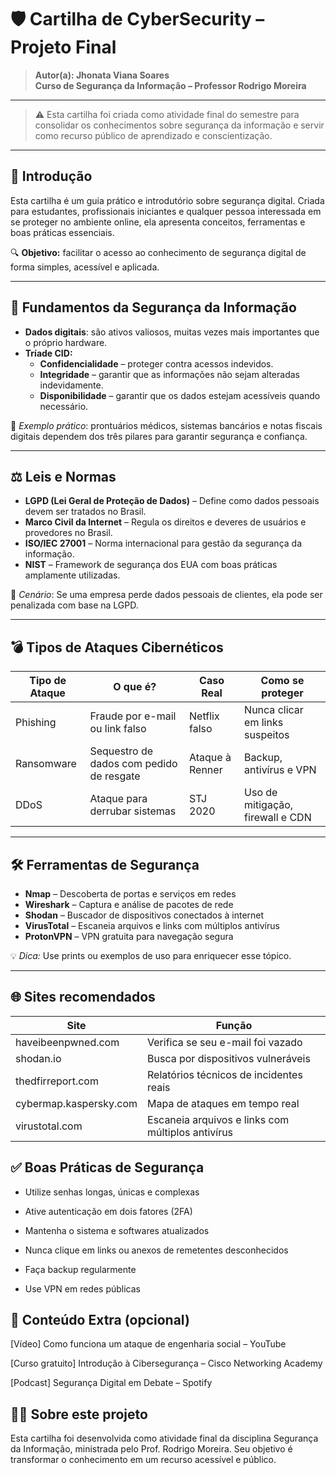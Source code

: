 # 🛡️ Cartilha de CyberSecurity – Projeto Final
> **Autor(a): Jhonata Viana Soares**  
> **Curso de Segurança da Informação – Professor Rodrigo Moreira**

---

> ⚠️ Esta cartilha foi criada como atividade final do semestre para consolidar os conhecimentos sobre segurança da informação e servir como recurso público de aprendizado e conscientização.

---

## 🔰 Introdução

Esta cartilha é um guia prático e introdutório sobre segurança digital. Criada para estudantes, profissionais iniciantes e qualquer pessoa interessada em se proteger no ambiente online, ela apresenta conceitos, ferramentas e boas práticas essenciais.

🔍 **Objetivo:** facilitar o acesso ao conhecimento de segurança digital de forma simples, acessível e aplicada.

---

## 🔐 Fundamentos da Segurança da Informação

- **Dados digitais**: são ativos valiosos, muitas vezes mais importantes que o próprio hardware.
- **Tríade CID:**
  - **Confidencialidade** – proteger contra acessos indevidos.
  - **Integridade** – garantir que as informações não sejam alteradas indevidamente.
  - **Disponibilidade** – garantir que os dados estejam acessíveis quando necessário.

📌 *Exemplo prático*: prontuários médicos, sistemas bancários e notas fiscais digitais dependem dos três pilares para garantir segurança e confiança.

---

## ⚖️ Leis e Normas

- **LGPD (Lei Geral de Proteção de Dados)** – Define como dados pessoais devem ser tratados no Brasil.
- **Marco Civil da Internet** – Regula os direitos e deveres de usuários e provedores no Brasil.
- **ISO/IEC 27001** – Norma internacional para gestão da segurança da informação.
- **NIST** – Framework de segurança dos EUA com boas práticas amplamente utilizadas.

📌 *Cenário*: Se uma empresa perde dados pessoais de clientes, ela pode ser penalizada com base na LGPD.

---

## 💣 Tipos de Ataques Cibernéticos

| Tipo de Ataque | O que é? | Caso Real | Como se proteger |
|----------------|----------|-----------|------------------|
| Phishing       | Fraude por e-mail ou link falso | Netflix falso | Nunca clicar em links suspeitos |
| Ransomware     | Sequestro de dados com pedido de resgate | Ataque à Renner | Backup, antivírus e VPN |
| DDoS           | Ataque para derrubar sistemas | STJ 2020 | Uso de mitigação, firewall e CDN |

---

## 🛠️ Ferramentas de Segurança

- **Nmap** – Descoberta de portas e serviços em redes
- **Wireshark** – Captura e análise de pacotes de rede
- **Shodan** – Buscador de dispositivos conectados à internet
- **VirusTotal** – Escaneia arquivos e links com múltiplos antivírus
- **ProtonVPN** – VPN gratuita para navegação segura

💡 *Dica:* Use prints ou exemplos de uso para enriquecer esse tópico.

---

## 🌐 Sites recomendados
| Site                  |	Função                                           |
|-----------------------|--------------------------------------------------|
|haveibeenpwned.com     |Verifica se seu e-mail foi vazado                 |
|shodan.io	            |Busca por dispositivos vulneráveis                |
thedfirreport.com	      |Relatórios técnicos de incidentes reais           |
cybermap.kaspersky.com	|Mapa de ataques em tempo real                     |
virustotal.com	        |Escaneia arquivos e links com múltiplos antivírus |

## ✅ Boas Práticas de Segurança
- Utilize senhas longas, únicas e complexas

- Ative autenticação em dois fatores (2FA)

- Mantenha o sistema e softwares atualizados

- Nunca clique em links ou anexos de remetentes desconhecidos

- Faça backup regularmente

- Use VPN em redes públicas

## 🎁 Conteúdo Extra (opcional)
[Vídeo] Como funciona um ataque de engenharia social – YouTube

[Curso gratuito] Introdução à Cibersegurança – Cisco Networking Academy

[Podcast] Segurança Digital em Debate – Spotify

## 👨‍🏫 Sobre este projeto
Esta cartilha foi desenvolvida como atividade final da disciplina Segurança da Informação, ministrada pelo Prof. Rodrigo Moreira. Seu objetivo é transformar o conhecimento em um recurso acessível e público.
